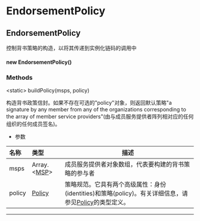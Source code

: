 # EndorsementPolicy

## EndorsementPolicy

控制背书策略的构造，以将其传递到实例化链码的调用中

#### new EndorsementPolicy()

### Methods

&lt;static&gt; buildPolicy(msps, policy)

构造背书政策信封。如果不存在可选的"policy"对象，则返回默认策略"a signature by any member from any of the organizations corresponding to the array of member service providers"(由与成员服务提供者阵列相对应的任何组织的任何成员签名)。

- 参数

| 名称   | 类型                                                         | 描述                                                         |
| :----- | :----------------------------------------------------------- | ------------------------------------------------------------ |
| msps   | Array.&lt;[MSP](https://hyperledger.github.io/fabric-sdk-node/release-1.4/MSP.html)&gt; | 成员服务提供者对象数组，代表要构建的背书策略的参与者         |
| policy | [Policy](https://hyperledger.github.io/fabric-sdk-node/release-1.4/global.html#Policy) | 策略规范。它具有两个高级属性：身份(identities)和策略(policy)。有关详细信息，请参见[Policy](https://hyperledger.github.io/fabric-sdk-node/release-1.4/global.html#Policy)的类型定义。 |

***
